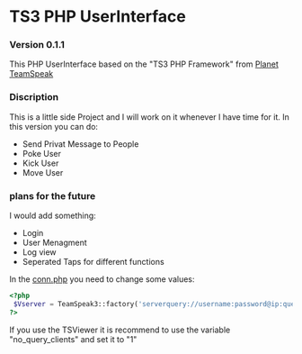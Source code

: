 # TS3 PHP UserInterface


### Version 0.1.1

This PHP UserInterface based on the "TS3 PHP Framework" from [Planet TeamSpeak]


### Discription

This is a little side Project and I will work on it whenever I have time for it. 
In this version you can do:
  - Send Privat Message to People
  - Poke User
  - Kick User
  - Move User


### plans for the future
I would add something:
 - Login
 - User Menagment
 - Log view
 - Seperated Taps for different functions


In the [conn.php] you need to change some values:
 ```php
 <?php
  $Vserver = TeamSpeak3::factory('serverquery://username:password@ip:queryport/?server_port=port&nickname=name&no_query_clients=1');
 ?>
 ```
 If you use the TSViewer it is recommend to use the variable "no_query_clients" and set it to "1"


[Planet TeamSpeak]: <https://www.planetteamspeak.com/>
[conn.php]: <https://github.com/Spirit-act/ts3phpui/blob/master/inc/conn.php>
